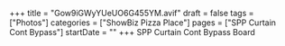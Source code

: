 +++
title = "Gow9iGWyYUeUO6G455YM.avif"
draft = false
tags = ["Photos"]
categories = ["ShowBiz Pizza Place"]
pages = ["SPP Curtain Cont Bypass"]
startDate = ""
+++
SPP Curtain Cont Bypass Board
